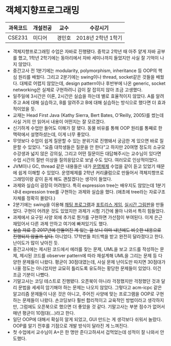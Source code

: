 # 객체지향프로그래밍

과목코드 | 개설전공 | 교수 | 수강시기 |
--------|---------|--------|---------|
CSE231 | 미디어 | 경민호 | 2018년 2학년 1학기 |

* 객체지향프로그래밍 수업은 자바로 진행됐다. 중학교 2학년 때 아주 얕게 자바 공부를 했고, 1학년 2학기에는 동아리에서 자바 세미나까지 들었지만 사실 잘 기억이 나지 않았다.
* 중간고사 전 1분기에는 modularity, polymorphism, inheritance 등 OOP의 핵심 원리를 배웠다. 그리고 2분기에는 swing이나 thread, socket같은 것들을 배웠다. 대체로 어렵지 않았는데, design pattern이나 후반부에 나온 generic, socket networking은 실제로 구현하려니 감이 잘 잡히지 않아 조금 고생했다.
* 일주일에 3시간은 이론, 2시간은 실습을 하는데 별로 효율적이지 않았다. A를 알려주고 A에 대해 실습하고, B를 알려주고 B에 대해 실습하는 방식으로 했다면 더 효과적이었을 듯.
* 교재는 Head First Java (Kathy Sierra, Bert Bates, O'Reilly, 2005)를 썼는데 사실 거의 안 읽어서 내용이 어떤지는 잘 모르겠다.
* 신기하게 수업만 들어도 이해가 잘 됐다. 동물 비유를 통해 OOP 원리를 통째로 한 맥락에서 설명하셨는데, 이게 너무 좋았다.
* 무엇보다 수업이 쉽게 질문할 수 있는 분위기로 진행돼서 궁금한 게 있으면 바로 질문할 수 있었다. "요즘 대학생들은 질문을 안 한다"고 하지만 20여명 정도의 소규모 수강생과 넓지 않은 강의실, 그리고 어떤 질문이든 대답해주시는 교수님이 있다면 수업 시간의 절반 이상을 질의응답으로 보낼 수도 있다. 여러모로 인상적이었다.
* JVM이나 GC, thread 같은 내용들은 내가 [운영체제](../cse311-operating-systems) 수업을 같이 듣고 있었기 때문에 쉽게 이해할 수 있었다. 운영체제를 2학년 커리큘럼으로 만들어서 객체지향프로그래밍이랑 같이 듣게 해도 괜찮겠다는 생각이 들었다.
* 과제와 실습이 굉장히 어려웠다. 특히 expression tree는 배우지도 않았는데 1분기 내내 expression tree를 구현하는 과제와 실습을 했다. (애초에 tree라는 자료구조 자체를 정확히 몰랐다.)
* 2분기에는 swing을 이용해 [채팅 프로그램](Talk)과 [포트리스 게임](Cannon-Ball-Game), [실시간 그림판](Graphic-Editor)을 만들었다. 구현이 어려운 것도 있었지만 과제가 시험 기간에 몰아 나와서 특히 힘들었다.
* 과제에서 요구된 사양 외에 추가로 뭔가를 구현하면 가산점이 부여된다. 이게 은근 재밌어서 다른 과제 안하고 여기에 빠져있기도 했다.
* ~~실습 자료 중 2017년에 만들어진 게 있는 걸 보니 아마 내년에도 비슷한 내용으로 진행되지 않을까 싶다.~~ 아니었다. 17학번들 피드백을 받고 완전히 달라졌다고 한다. 난이도가 많이 낮아진 듯.
* 중간고사에는 제시된 코드에서 에러를 찾는 문제, UML을 보고 코드를 작성하는 문제, 제시된 코드를 observer pattern에 따라 재설계해 UML을 그리는 문제 등 다양한 문제들이 나왔다. 평균이 30점대였는데, 사실 문제 난이도만 따지면 30점대가 나올 정도는 아니었지만 교묘히 틀리도록 유도하는 황당한 문제들이 있었다. 이건 조금 기분이 나빴다.
* 기말고사는 코딩 테스트로 진행됐다. 오픈북이 아니라 걱정했지만 걱정했던 것과 달리 문법을 세세히 암기해야 하는 문제는 나오지 않았다. 그렇다고 acm-icpc 같은 알고리즘 문제들이 나온 것은 아니고, 주어진 사양에 맞는 프로그램을 OOP로 구현하는 문제들이 나왔다. 손코딩보다 훨씬 합리적이고 교육적인 방법이라고 생각하지만, 그럼에도 오픈북으로 했으면 더 좋았을 것 같다. 기말고사는 부분 점수가 없어서 매년 평균이 10점대(...)라고 한다.
* 일단 OOP에 대해서 확실히 알게 되었고, GUI 만드는 게 생각보다 쉬워서 놀랐다. OOP를 알기 전후를 기점으로 개발 방식이 달라진 게 느껴진다.
* 첫 수업에서 교수님이 A+은 한 명만 준다고하셔서 겁먹었는데 성적이 잘 나와서 안도했다.
